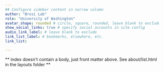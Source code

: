 ```yaml
---
## Configure sidebar content in narrow column
author: "Brosi Lab"
role: "University of Washington"
avatar_shape: rounded # circle, square, rounded, leave blank to exclude
show_social_links: true # specify social accounts in site config
audio_link_label: # leave blank to exclude
link_list_label: # bookmarks, elsewhere, etc.
link_list:

---
```


** index doesn't contain a body, just front matter above.
See about/list.html in the layouts folder **